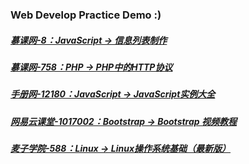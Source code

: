 ### Web Develop Practice Demo **:)**

##### [慕课网-8：JavaScript -> 信息列表制作](http://www.imooc.com/learn/8)

##### [慕课网-758：PHP -> PHP中的HTTP协议](http://www.imooc.com/learn/758)

##### [手册网-12180：JavaScript -> JavaScript实例大全](http://www.shouce.ren/api/view/a/12180)

##### [网易云课堂-1017002：Bootstrap -> Bootstrap 视频教程](http://study.163.com/course/courseMain.htm?courseId=1017002)

##### [麦子学院-588：Linux -> Linux操作系统基础（最新版）](http://www.maiziedu.com/course/588/)
